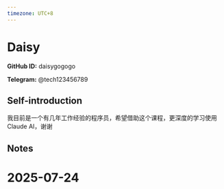 ```yaml
---
timezone: UTC+8
---
```


# Daisy

**GitHub ID:** daisygogogo

**Telegram:** @tech123456789

## Self-introduction

我目前是一个有几年工作经验的程序员，希望借助这个课程，更深度的学习使用 Claude AI，谢谢

## Notes

<!-- Content_START -->

# 2025-07-24

<!-- Content_END -->
